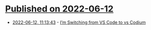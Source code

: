 # [Published on 2022-06-12](index.md)

* [2022-06-12, 11:13:43](https://news.ycombinator.com/item?id=31713625) - [I’m Switching from VS Code to vs Codium](https://ruky.me/2022/06/11/im-switching-form-vs-code-to-vs-codium/)
